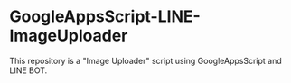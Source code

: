 # GoogleAppsScript-LINE-ImageUploader
This repository is a "Image Uploader" script using GoogleAppsScript and LINE BOT.

